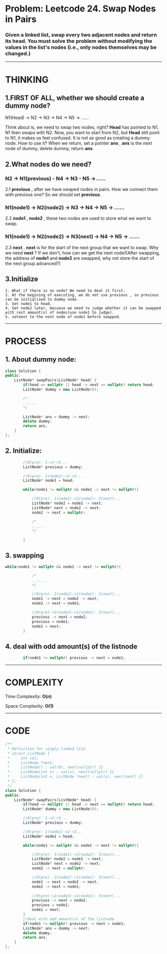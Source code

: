 # Problem: Leetcode 24. Swap Nodes in Pairs

### Given a linked list, swap every two adjacent nodes and return its head. You must solve the problem without modifying the values in the list's nodes (i.e., only nodes themselves may be changed.)

---

# THINKING

## 1.FIRST OF ALL, whether we should create a dummy node?
N1(Head) -> N2 -> N3 -> N4 -> N5 -> ......

Think about is, we need to swap two nodes, right? **Head** has pointed to N1, N1 then swaps with N2. Now, you want to start from N2, but **Head** still point to N1, it makes us feel confused. It is not as good as creating a dummy node. How to use it? When we return, set a pointer **ans** , **ans** is the next node of dummy, delete dummy, return **ans**.

## 2.What nodes do we need?
### N2 -> N1(previous) -  N4 -> N3 -  N5 ->......
2.1 **previous** , after we have swaped nodes in pairs. How we connect them with previous one? So we should set **previous**.

### N1(node1) -> N2(node2) -> N3 -> N4 -> N5 -> ......
2.2 **node1** , **node2** , these two nodes are used to store what we want to swap. 

### N1(node1) -> N2(node2) -> N3(next) -> N4 -> N5 -> ......
2.3 **next** , **next** is for the start of the next group that we want to swap. Why we need **next** ? If we don't, how can we get the next node1(After swapping, the address of **node1** and **node2** are swapped, why not store the start of the next group advanced?)

## 3.Initialize
    1. What if there is no node? We need to deal it first.
    2. At the begining of executing, we do not use previous , so previous can be initialised to dummy node.
    3. Set node1 to head.
    4. Set node2 later, becuase we need to judge whether it can be swapped with rest amount(s) of nodes(use node1 to judge).
    5. setnext to the next node of node1 before swapped.

---

# PROCESS
## 1. About dummy node:
```CPP
class Solution {
public:
    ListNode* swapPairs(ListNode* head) {
        if(head == nullptr || head -> next == nullptr) return head;
        ListNode* dummy = new ListNode(0);

        /*
        ......
        */

        ListNode* ans = dummy -> next;
        delete dummy;
        return ans;
    }
};
```
## 2. Initialize:
```CPP
        //0(pre)- 1->2->3...
        ListNode* previous = dummy;

        //0(pre)- 1(node1)->2->3...
        ListNode* node1 = head;

        while(node1 != nullptr && node1 -> next != nullptr){

            //0(pre)- 1(node1)->2(node2)- 3(next)...
            ListNode* node2 = node1 -> next;
            ListNode* next = node2 -> next;
            node2 -> next = nullptr;

            /*
            ......
            */

        }
```
## 3. swapping
```CPP
while(node1 != nullptr && node1 -> next != nullptr){

            /*
            ......
            */

            //0(pre)- 2(node2)->1(node1)- 3(next)...
            node1 -> next = node2 -> next;
            node2 -> next = node1;

            //0(pre)->2(node2)->1(node1)- 3(next)...
            previous -> next = node2;
            previous = node1;
            node1 = next;
        }
```
## 4. deal with odd amount(s) of the listnode
```CPP
        if(node1 != nullptr) previous -> next = node1;
```

---

# COMPLEXITY
Time Complexity: **O(n)**

Space Complexity: **O(1)**

---

# CODE
```C++
/**
 * Definition for singly-linked list.
 * struct ListNode {
 *     int val;
 *     ListNode *next;
 *     ListNode() : val(0), next(nullptr) {}
 *     ListNode(int x) : val(x), next(nullptr) {}
 *     ListNode(int x, ListNode *next) : val(x), next(next) {}
 * };
 */
class Solution {
public:
    ListNode* swapPairs(ListNode* head) {
        if(head == nullptr || head -> next == nullptr) return head;
        ListNode* dummy = new ListNode(0);

        //0(pre)- 1->2->3...
        ListNode* previous = dummy;

        //0(pre)- 1(node1)->2->3...
        ListNode* node1 = head;

        while(node1 != nullptr && node1 -> next != nullptr){

            //0(pre)- 1(node1)->2(node2)- 3(next)...
            ListNode* node2 = node1 -> next;
            ListNode* next = node2 -> next;
            node2 -> next = nullptr;

            //0(pre)- 2(node2)->1(node1)- 3(next)...
            node1 -> next = node2 -> next;
            node2 -> next = node1;
            
            //0(pre)->2(node2)->1(node1)- 3(next)...
            previous -> next = node2;
            previous = node1;
            node1 = next;
        }
        //deal with odd amount(s) of the listnode
        if(node1 != nullptr) previous -> next = node1;
        ListNode* ans = dummy -> next;
        delete dummy;
        return ans;
    }
};
```





